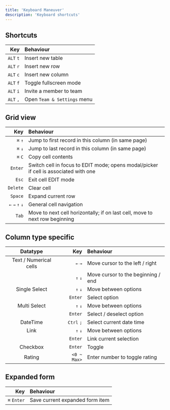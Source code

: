 ```yaml
---
title: 'Keyboard Maneuver'
description: 'Keyboard shortcuts'
---
```



## Shortcuts
|       Key | Behaviour               |
|----------:|:------------------------|
| `ALT` `t` | Insert new table        |
| `ALT` `r` | Insert new row          |
| `ALT` `c` | Insert new column       |
| `ALT` `f` | Toggle fullscreen mode  |
| `ALT` `i` | Invite a member to team |
| `ALT` `,` | Open `Team & Settings` menu      |


## Grid view
|             Key | Behaviour                                                                            |
|----------------:|:-------------------------------------------------------------------------------------|
|         `⌘` `↑` | Jump to first record in this column (in same page)                                   |
|         `⌘` `↓` | Jump to last record in this column (in same page)                                    |
|         `⌘` `C` | Copy cell contents                                                                   |
|         `Enter` | Switch cell in focus to EDIT mode; opens modal/picker if cell is associated with one |
|           `Esc` | Exit cell EDIT mode                                                                  |
|        `Delete` | Clear cell                                                                           |
|         `Space` | Expand current row                                                                   |
| `←` `→` `↑` `↓` | General cell navigation                                                              |
|           `Tab` | Move to next cell horizontally; if on last cell, move to next row beginning          |


## Column type specific
|        Datatype        |         Key | Behaviour                          |
|:----------------------:|------------:|:-----------------------------------|
| Text / Numerical cells |     `←` `→` | Move cursor to the left / right    |
|                        |     `↑` `↓` | Move cursor to the beginning / end |
|     Single Select      |     `↑` `↓` | Move between options               |
|                        |     `Enter` | Select option                      |
|      Multi Select      |     `↑` `↓` | Move between options               |
|                        |     `Enter` | Select / deselect option           |
|        DateTime        |  `Ctrl` `;` | Select current date time           |
|          Link          |     `↑` `↓` | Move between options               |
|                        |     `Enter` | Link current selection             |
|        Checkbox        |     `Enter` | Toggle                             |
|         Rating         | `<0 ~ Max>` | Enter number to toggle rating      |


## Expanded form
|         Key | Behaviour                      |
|------------:|:-------------------------------|
| `⌘` `Enter` | Save current expanded form item |


